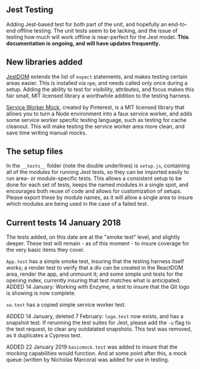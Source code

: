 ## Jest Testing ##

Adding Jest-based test for both part of the unit, and hopefully an end-to-end offline testing. The unit tests seem to be lacking, and the issue of testing how much will work offline is near-perfect for the Jest model. **This documentation is ongoing, and will have updates frequently.**

## New libraries added ##

[JestDOM](https://github.com/gnapse/jest-dom) extends the list of `expect` statements, and makes testing certain areas easier. This is installed via `npm`, and needs called only once during a setup. Adding the ability to test for visibility, attributes, and focus makes this fair small, MIT licensed library a worthwhile addition to the testing harness.

[Service Worker Mock](https://github.com/pinterest/service-workers/tree/master/packages/service-worker-mock), created by  Pinterest, is a MIT licensed library that allows you to turn a Node environment into a faux service worker, and adds some service worker specific testing language, such as testing for cache cleanout. This will make testing the service worker area more clean, and save time writing manual mocks.

## The setup files ##

In the `__tests__` folder (note the double underlines) is `setup.js`, containing all of the modules for running Jest tests, so they can be imported easily to run area- or module-specific tests. This allows a consistent setup to be done for each set of tests, keeps the named modules in a single spot, and encourages both reuse of code and allows for customization of setups. Please export these by module names, as it will allow a single area to insure which modules are being used in the case of a failed test.

## Current tests 14 January 2018 ##

The tests added, on this date are at the "smoke test" level, and slightly deeper. These test will remain - as of this moment - to insure coverage for the very basic items they cover. 

`App.test` has a simple smoke test, insuring that the testing harness itself works; a render test to verify that a div can be created in the ReactDOM area, render the app, and unmount it; and some simple unit tests for the opening index, currently insuring that test matches what is anticipated.
ADDED 14 January: Working with Enzyme, a test to insure that the Qit logo is showing is now complete.

`sw.test` has a copied simple service worker test.

ADDED 14 January, deleted 7 February:
`logo.test` now exists, and has a snapshot test. If rerunning the test suites for Jest, please add the `-u` flag to the test request, to clear any outdatated snapshots. 
This test was removed, as it duplicates a Cypress test.

ADDED 22 January 2019
`basicmock.test` was added to insure that the mocking capabilities would function. And at some point after this, a mock queue (written by Nicholas Marcora) was added for use in testing.
